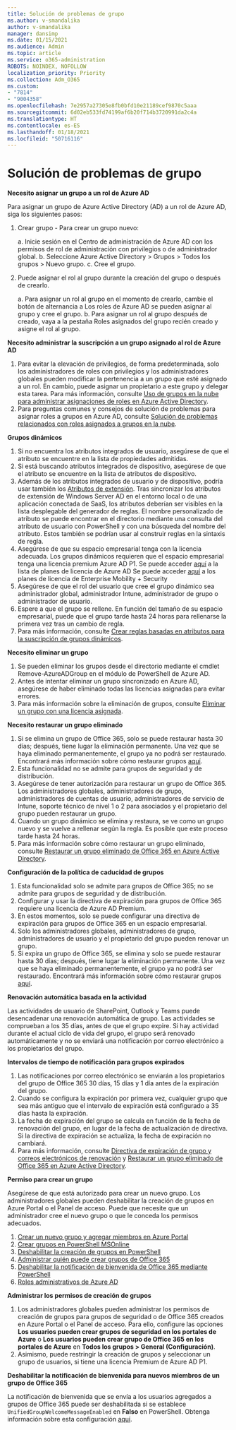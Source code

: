 ```yaml
---
title: Solución de problemas de grupo
ms.author: v-smandalika
author: v-smandalika
manager: dansimp
ms.date: 01/15/2021
ms.audience: Admin
ms.topic: article
ms.service: o365-administration
ROBOTS: NOINDEX, NOFOLLOW
localization_priority: Priority
ms.collection: Adm_O365
ms.custom:
- "7814"
- "9004358"
ms.openlocfilehash: 7e2957a27305e8fb0bfd10e21189cef9870c5aaa
ms.sourcegitcommit: 6d02eb533fd74199af6b20f714b3720991da2c4a
ms.translationtype: HT
ms.contentlocale: es-ES
ms.lasthandoff: 01/18/2021
ms.locfileid: "50716116"
---
```

# <a name="troubleshoot-group-issues"></a>Solución de problemas de grupo

**Necesito asignar un grupo a un rol de Azure AD**

Para asignar un grupo de Azure Active Directory (AD) a un rol de Azure AD, siga los siguientes pasos:

1. Crear grupo - Para crear un grupo nuevo:

    a. Inicie sesión en el Centro de administración de Azure AD con los permisos de rol de administración con privilegios o de administrador global. 
    b. Seleccione Azure Active Directory > Grupos > Todos los grupos > Nuevo grupo. 
    c. Cree el grupo.

2. Puede asignar el rol al grupo durante la creación del grupo o después de crearlo.

    a. Para asignar un rol al grupo en el momento de crearlo, cambie el botón de alternancia a Los roles de Azure AD se pueden asignar al grupo y cree el grupo.
    b. Para asignar un rol al grupo después de creado, vaya a la pestaña Roles asignados del grupo recién creado y asigne el rol al grupo.

**Necesito administrar la suscripción a un grupo asignado al rol de Azure AD**

1. Para evitar la elevación de privilegios, de forma predeterminada, solo los administradores de roles con privilegios y los administradores globales pueden modificar la pertenencia a un grupo que esté asignado a un rol. En cambio, puede asignar un propietario a este grupo y delegar esta tarea. Para más información, consulte [Uso de grupos en la nube para administrar asignaciones de roles en Azure Active Directory](https://docs.microsoft.com/azure/active-directory/roles/groups-concept).
2. Para preguntas comunes y consejos de solución de problemas para asignar roles a grupos en Azure AD, consulte [Solución de problemas relacionados con roles asignados a grupos en la nube](https://docs.microsoft.com/azure/active-directory/roles/groups-faq-troubleshooting).

**Grupos dinámicos**

1. Si no encuentra los atributos integrados de usuario, asegúrese de que el atributo se encuentre en la lista de propiedades admitidas.
2. Si está buscando atributos integrados de dispositivo, asegúrese de que el atributo se encuentre en la lista de atributos de dispositivo. 
3. Además de los atributos integrados de usuario y de dispositivo, podría usar también los [Atributos de extensión](https://docs.microsoft.com/azure/active-directory/enterprise-users/groups-dynamic-membership#extension-properties-and-custom-extension-properties). Tras sincronizar los atributos de extensión de Windows Server AD en el entorno local o de una aplicación conectada de SaaS, los atributos deberían ser visibles en la lista desplegable del generador de reglas. El nombre personalizado de atributo se puede encontrar en el directorio mediante una consulta del atributo de usuario con PowerShell y con una búsqueda del nombre del atributo. Estos también se podrían usar al construir reglas en la sintaxis de regla.
4. Asegúrese de que su espacio empresarial tenga con la licencia adecuada. Los grupos dinámicos requieren que el espacio empresarial tenga una licencia premium Azure AD P1. Se puede acceder [aquí](https://azure.microsoft.com/pricing/details/active-directory/) a la lista de planes de licencia de Azure AD Se puede acceder [aquí](https://www.microsoft.com/microsoft-365/enterprise-mobility-security/compare-plans-and-pricing) a los planes de licencia de Enterprise Mobility + Security 
5. Asegúrese de que el rol del usuario que cree el grupo dinámico sea administrador global, administrador Intune, administrador de grupo o administrador de usuario.
6. Espere a que el grupo se rellene. En función del tamaño de su espacio empresarial, puede que el grupo tarde hasta 24 horas para rellenarse la primera vez tras un cambio de regla.
7. Para más información, consulte [Crear reglas basadas en atributos para la suscripción de grupos dinámicos](https://docs.microsoft.com/azure/active-directory/enterprise-users/groups-dynamic-membership).

**Necesito eliminar un grupo**

1. Se pueden eliminar los grupos desde el directorio mediante el cmdlet Remove-AzureADGroup en el módulo de PowerShell de Azure AD.
2. Antes de intentar eliminar un grupo sincronizado en Azure AD, asegúrese de haber eliminado todas las licencias asignadas para evitar errores.
3. Para más información sobre la eliminación de grupos, consulte [Eliminar un grupo con una licencia asignada](https://docs.microsoft.com/azure/active-directory/enterprise-users/licensing-group-advanced#deleting-a-group-with-an-assigned-license).

**Necesito restaurar un grupo eliminado**

1. Si se elimina un grupo de Office 365, solo se puede restaurar hasta 30 días; después, tiene lugar la eliminación permanente. Una vez que se haya eliminado permanentemente, el grupo ya no podrá ser restaurado. Encontrará más información sobre cómo restaurar grupos [aquí](https://docs.microsoft.com/azure/active-directory/enterprise-users/groups-restore-deleted).
2. Esta funcionalidad no se admite para grupos de seguridad y de distribución.
3. Asegúrese de tener autorización para restaurar un grupo de Office 365. Los administradores globales, administradores de grupo, administradores de cuentas de usuario, administradores de servicio de Intune, soporte técnico de nivel 1 o 2 para asociados y el propietario del grupo pueden restaurar un grupo.
4. Cuando un grupo dinámico se elimina y restaura, se ve como un grupo nuevo y se vuelve a rellenar según la regla. Es posible que este proceso tarde hasta 24 horas.
5. Para más información sobre cómo restaurar un grupo eliminado, consulte [Restaurar un grupo eliminado de Office 365 en Azure Active Directory](https://docs.microsoft.com/azure/active-directory/enterprise-users/groups-restore-deleted).

**Configuración de la política de caducidad de grupos**

1. Esta funcionalidad solo se admite para grupos de Office 365; no se admite para grupos de seguridad y de distribución.
2. Configurar y usar la directiva de expiración para grupos de Office 365 requiere una licencia de Azure AD Premium.
3. En estos momentos, solo se puede configurar una directiva de expiración para grupos de Office 365 en un espacio empresarial.
4. Solo los administradores globales, administradores de grupo, administradores de usuario y el propietario del grupo pueden renovar un grupo.
5. Si expira un grupo de Office 365, se elimina y solo se puede restaurar hasta 30 días; después, tiene lugar la eliminación permanente. Una vez que se haya eliminado permanentemente, el grupo ya no podrá ser restaurado. Encontrará más información sobre cómo restaurar grupos [aquí](https://docs.microsoft.com/azure/active-directory/enterprise-users/groups-restore-deleted).

**Renovación automática basada en la actividad**

Las actividades de usuario de SharePoint, Outlook y Teams puede desencadenar una renovación automática de grupo. Las actividades se comprueban a los 35 días, antes de que el grupo expire. Si hay actividad durante el actual ciclo de vida del grupo, el grupo será renovado automáticamente y no se enviará una notificación por correo electrónico a los propietarios del grupo.

**Intervalos de tiempo de notificación para grupos expirados**

1. Las notificaciones por correo electrónico se enviarán a los propietarios del grupo de Office 365 30 días, 15 días y 1 día antes de la expiración del grupo.
2. Cuando se configura la expiración por primera vez, cualquier grupo que sea más antiguo que el intervalo de expiración está configurado a 35 días hasta la expiración.
3. La fecha de expiración del grupo se calcula en función de la fecha de renovación del grupo, en lugar de la fecha de actualización de directiva. Si la directiva de expiración se actualiza, la fecha de expiración no cambiará.
4. Para más información, consulte [Directiva de expiración de grupo y correos electrónicos de renovación](https://docs.microsoft.com/azure/active-directory/enterprise-users/groups-lifecycle) y [Restaurar un grupo eliminado de Office 365 en Azure Active Directory](https://docs.microsoft.com/azure/active-directory/enterprise-users/groups-restore-deleted).

**Permiso para crear un grupo**

Asegúrese de que está autorizado para crear un nuevo grupo. Los administradores globales pueden deshabilitar la creación de grupos en Azure Portal o el Panel de acceso. Puede que necesite que un administrador cree el nuevo grupo o que le conceda los permisos adecuados.

1. [Crear un nuevo grupo y agregar miembros en Azure Portal](https://docs.microsoft.com/azure/active-directory/fundamentals/active-directory-groups-create-azure-portal)
2. [Crear grupos en PowerShell MSOnline](https://docs.microsoft.com/azure/active-directory/enterprise-users/groups-settings-v2-cmdlets#create-groups)
3. [Deshabilitar la creación de grupos en PowerShell](https://docs.microsoft.com/azure/active-directory/enterprise-users/groups-settings-v2-cmdlets#disable-group-creation-by-your-users) 
4. [Administrar quién puede crear grupos de Office 365](https://docs.microsoft.com/microsoft-365/solutions/manage-creation-of-groups) 
5. [Deshabilitar la notificación de bienvenida de Office 365 mediante PowerShell](https://docs.microsoft.com/powershell/module/exchange/set-unifiedgroup)
6. [Roles administrativos de Azure AD](https://docs.microsoft.com/azure/active-directory/roles/permissions-reference)

**Administrar los permisos de creación de grupos**

1. Los administradores globales pueden administrar los permisos de creación de grupos para grupos de seguridad o de Office 365 creados en Azure Portal o el Panel de acceso. Para ello, configure las opciones **Los usuarios pueden crear grupos de seguridad en los portales de Azure** o **Los usuarios pueden crear grupo de Office 365 en los portales de Azure** en **Todos los grupos > General (Configuración)**.
2. Asimismo, puede restringir la creación de grupos y seleccionar un grupo de usuarios, si tiene una licencia Premium de Azure AD P1.

**Deshabilitar la notificación de bienvenida para nuevos miembros de un grupo de Office 365**

La notificación de bienvenida que se envía a los usuarios agregados a grupos de Office 365 puede ser deshabilitada si se establece `UnifiedGroupWelcomeMessageEnabled` en **Falso** en PowerShell. Obtenga información sobre esta configuración [aquí](https://docs.microsoft.com/powershell/module/exchange/set-unifiedgroup).













